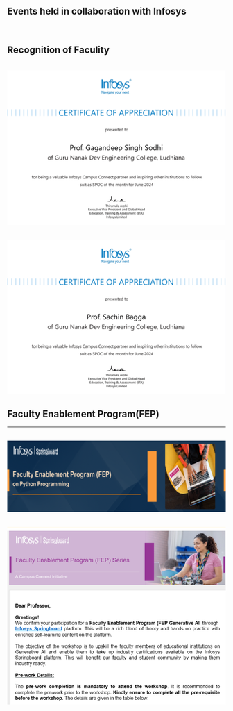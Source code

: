 ## Events held in collaboration with Infosys

<br/>

## Recognition of Faculity

\
![Infosys](Images/Gagandeep_singh.png)

\
![Infosys](Images/Sachin_Bagga.png)


## Faculty Enablement Program(FEP)

---
\
![Infosys](Images/infy1.png)

\
![Infosys](Images/infy2.png)
